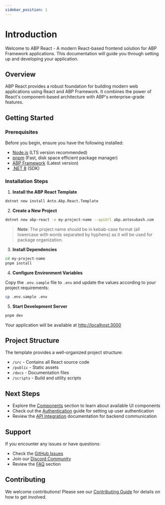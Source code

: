 ```yaml
---
sidebar_position: 1
---
```


# Introduction

Welcome to ABP React - A modern React-based frontend solution for ABP Framework applications. This documentation will guide you through setting up and developing your application.

## Overview

ABP React provides a robust foundation for building modern web applications using React and ABP Framework. It combines the power of React's component-based architecture with ABP's enterprise-grade features.

## Getting Started

### Prerequisites

Before you begin, ensure you have the following installed:

- [Node.js](https://nodejs.org/en/) (LTS version recommended)
- [pnpm](https://pnpm.js.org/en/installation) (Fast, disk space efficient package manager)
- [ABP Framework](https://abp.io/) (Latest version)
- [.NET 8](https://dotnet.microsoft.com/download/dotnet/8.0) (SDK)

### Installation Steps

1. **Install the ABP React Template**

```bash
dotnet new install Anto.Abp.React.Template
```

2. **Create a New Project**

```bash
dotnet new abp-react -o my-project-name --apiUrl abp.antosubash.com
```

> **Note**: The project name should be in kebab-case format (all lowercase with words separated by hyphens) as it will be used for package organization.

3. **Install Dependencies**

```bash
cd my-project-name
pnpm install
```

4. **Configure Environment Variables**

Copy the `.env.sample` file to `.env` and update the values according to your project requirements:

```bash
cp .env.sample .env
```

5. **Start Development Server**

```bash
pnpm dev
```

Your application will be available at [http://localhost:3000](http://localhost:3000)

## Project Structure

The template provides a well-organized project structure:

- `/src` - Contains all React source code
- `/public` - Static assets
- `/docs` - Documentation files
- `/scripts` - Build and utility scripts

## Next Steps

- Explore the [Components](/docs/components) section to learn about available UI components
- Check out the [Authentication](/docs/authentication) guide for setting up user authentication
- Review the [API Integration](/docs/api) documentation for backend communication

## Support

If you encounter any issues or have questions:

- Check the [GitHub Issues](https://github.com/your-repo/issues)
- Join our [Discord Community](https://discord.gg/your-server)
- Review the [FAQ](/docs/faq) section

## Contributing

We welcome contributions! Please see our [Contributing Guide](/docs/contributing) for details on how to get involved.
